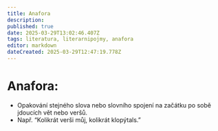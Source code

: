 ```yaml
---
title: Anafora
description: 
published: true
date: 2025-03-29T13:02:46.407Z
tags: literatura, literarnipojmy, anafora
editor: markdown
dateCreated: 2025-03-29T12:47:19.778Z
---
```


# Anafora:
- Opakování stejného slova nebo slovního spojení na začátku po sobě jdoucích vět nebo veršů.
- Např. “Kolikrát verši můj, kolikrát klopýtals.”